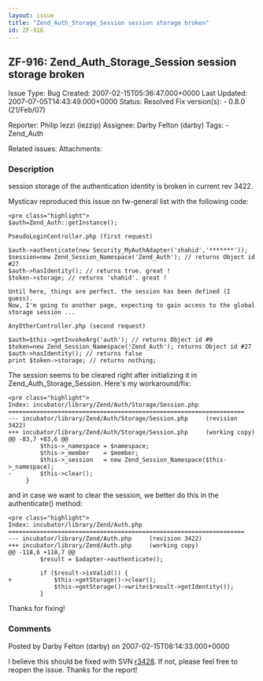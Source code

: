 ```yaml
---
layout: issue
title: "Zend_Auth_Storage_Session session storage broken"
id: ZF-916
---
```


ZF-916: Zend\_Auth\_Storage\_Session session storage broken
-----------------------------------------------------------

 Issue Type: Bug Created: 2007-02-15T05:36:47.000+0000 Last Updated: 2007-07-05T14:43:49.000+0000 Status: Resolved Fix version(s): - 0.8.0 (21/Feb/07)
 
 Reporter:  Philip Iezzi (iezzip)  Assignee:  Darby Felton (darby)  Tags: - Zend\_Auth
 
 Related issues: 
 Attachments: 
### Description

session storage of the authentication identity is broken in current rev 3422.

Mysticav reproduced this issue on fw-general list with the following code:

 
    <pre class="highlight">
    $auth=Zend_Auth::getInstance();
    
    PseudoLoginController.php (first request)
    
    $auth->authenticate(new Security_MyAuthAdapter('shahid','*******'));
    $session=new Zend_Session_Namespace('Zend_Auth'); // returns Object id #27
    $auth->hasIdentity(); // returns true. great !
    $token->storage; // returns 'shahid'. great !
    
    Until here, things are perfect. the session has been defined (I guess).
    Now, I'm going to another page, expecting to gain access to the global
    storage session ...
    
    AnyOtherController.php (second request)
    
    $auth=$this->getInvokeArg('auth'); // returns Object id #9 
    $token=new Zend_Session_Namespace('Zend_Auth'); returns Object id #27
    $auth->hasIdentity(); // returns false
    print $token->storage; // returns nothing;


The session seems to be cleared right after initializing it in Zend\_Auth\_Storage\_Session. Here's my workaround/fix:

 
    <pre class="highlight">
    Index: incubator/library/Zend/Auth/Storage/Session.php
    ===================================================================
    --- incubator/library/Zend/Auth/Storage/Session.php     (revision 3422)
    +++ incubator/library/Zend/Auth/Storage/Session.php     (working copy)
    @@ -83,7 +83,6 @@
             $this->_namespace = $namespace;
             $this->_member    = $member;
             $this->_session   = new Zend_Session_Namespace($this->_namespace);
    -        $this->clear();
         }


and in case we want to clear the session, we better do this in the authenticate() method:

 
    <pre class="highlight">
    Index: incubator/library/Zend/Auth.php
    ===================================================================
    --- incubator/library/Zend/Auth.php     (revision 3422)
    +++ incubator/library/Zend/Auth.php     (working copy)
    @@ -118,6 +118,7 @@
             $result = $adapter->authenticate();
    
             if ($result->isValid()) {
    +            $this->getStorage()->clear();
                 $this->getStorage()->write($result->getIdentity());
             }


Thanks for fixing!

 

 

### Comments

Posted by Darby Felton (darby) on 2007-02-15T08:14:33.000+0000

I believe this should be fixed with SVN [r3428](http://framework.zend.com/fisheye/changelog/Zend_Framework/?cs=3428). If not, please feel free to reopen the issue. Thanks for the report!

 

 